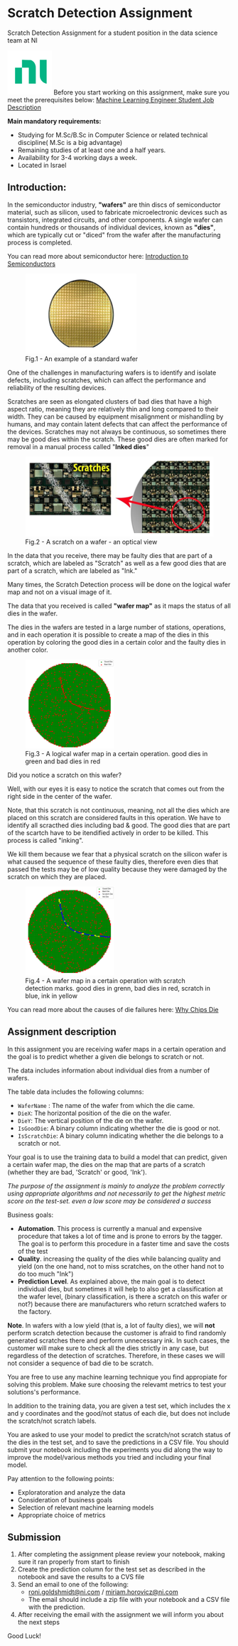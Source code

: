 # Scratch Detection Assignment
Scratch Detection Assignment for a student position in the data science team at NI

<img src="assets/NI_logo.png" width="100" height="100">
Before you start working on this assignment, make sure you meet the prerequisites below: <a href="https://pef.fa.us1.oraclecloud.com/hcmUI/CandidateExperience/en/sites/CX/job/4998">Machine Learning Engineer Student Job Description</a>

**Main mandatory requirements:**

- Studying for M.Sc/B.Sc in Computer Science or related technical discipline( M.Sc is a big advantage)
- Remaining studies of at least one and a half years.
- Availability for 3-4 working days a week.
- Located in Israel

## Introduction:

In the semiconductor industry, **"wafers"** are thin discs of semiconductor material, such as silicon, used to fabricate microelectronic devices such as transistors, integrated circuits, and other components. A single wafer can contain hundreds or thousands of individual devices, known as **"dies"**, which are typically cut or "diced" from the wafer after the manufacturing process is completed.

You can read more about semiconductor here: <a href="https://www.amd.com/en/technologies/introduction-to-semiconductors//">Introduction to Semiconductors</a>

<figure>
  <img src="assets/wafer.jpeg" width="250" height="180">
  <figcaption>Fig.1 - An example of a standard wafer</figcaption>
</figure>

One of the challenges in manufacturing wafers is to identify and isolate defects, including scratches, which can affect the performance and reliability of the resulting devices. 

Scratches are seen as elongated clusters of bad dies that have a high aspect ratio, meaning they are relatively thin and long compared to their width. They can be caused by equipment misalignment or mishandling by humans, and may contain latent defects that can affect the performance of the devices. Scratches may not always be continuous, so sometimes there may be good dies within the scratch. These good dies are often marked for removal in a manual process called "**Inked dies**" 

<figure>
  <img src="assets/scratch.png">
  <figcaption>Fig.2 - A scratch on a wafer - an optical view</figcaption>
</figure>

In the data that you receive, there may be faulty dies that are part of a scratch, which are labeled as "Scratch" as well as a few good dies that are part of a scratch, which are labeled as "Ink."

Many times, the Scratch Detection process will be done on the logical wafer map and not on a visual image of it.

The data that you received is called **"wafer map"** as it maps the status of all dies in the wafer.

The dies in the wafers are tested in a large number of stations, operations, and in each operation it is possible to create a map of the dies in this operation by coloring the good dies in a certain color and the faulty dies in another color.

<figure>
  <img src="assets/wafer_map.png" width="200" height="200">
  <figcaption>Fig.3 - A logical wafer map in a certain operation. good dies in green and bad dies in red</figcaption>
</figure>

Did you notice a scratch on this wafer?

Well, with our eyes it is easy to notice the scratch that comes out from the right side in the center of the wafer. 

Note, that this scratch is not continuous, meaning, not all the dies which are placed on this scratch are considered faults in this operation. We have to identify all scracthed dies including bad & good. The good dies that are part of the scartch have to be itendified actively in order to be killed. This process is called "inking". 

We kill them because we fear that a physical scratch on the silicon wafer is what caused the sequence of these faulty dies, therefore even dies that passed the tests may be of low quality because they were damaged by the scratch on which they are placed.

<figure>
  <img src="assets/wafer_map_with_marks.png" width="200" height="200">
  <figcaption>Fig.4 - A wafer map in a certain operation with scratch detection marks. good dies in grenn, bad dies in red, scratch in blue, ink in yellow</figcaption>
</figure>

You can read more about the causes of die failures here: <a href="https://semiengineering.com/why-chips-die//">Why Chips Die</a>

## Assignment description

In this assignment you are receiving wafer maps in a certain operation and the goal is to predict whether a given die belongs to scratch or not.

The data includes information about individual dies from a number of wafers.

The table data includes the following columns:

-  `WaferName` : The name of the wafer from which the die came.
- `DieX`: The horizontal position of the die on the wafer.
- `DieY`: The vertical position of the die on the wafer.
- `IsGoodDie`: A binary column indicating whether the die is good or not.
- `IsScratchDie`: A binary column indicating whether the die belongs to a scratch or not.

Your goal is to use the training data to build a model that can predict, given a certain wafer map, the dies on the map that are parts of a scratch (whether they are bad, 'Scratch' or good, 'Ink').

*The purpose of the assignment is mainly to analyze the problem correctly using appropriate algorithms and not necessarily to get the highest metric score on the test-set. even a low score may be considered a success*

Business goals:

- **Automation**. This process is currently a manual and expensive procedure that takes a lot of time and is prone to errors by the tagger. The goal is to perform this procedure in a faster time and save the costs of the test
- **Quality**. increasing the quality of the dies while balancing quality and yield (on the one hand, not to miss scratches, on the other hand not to do too much "Ink")
- **Prediction Level**. As explained above, the main goal is to detect individual dies, but sometimes it will help to also get a classification at the wafer level, (binary classification, is there a scratch on this wafer or not?) because there are manufacturers who return scratched wafers to the factory.

**Note**. In wafers with a low yield (that is, a lot of faulty dies), we will **not** perform scratch detection because the customer is afraid to find randomly generated scratches there and perform unnecessary ink. In such cases, the customer will make sure to check all the dies strictly in any case, but regardless of the detection of scratches. Therefore, in these cases we will not consider a sequence of bad die to be scratch. 

You are free to use any machine learning technique you find appropiate for solving this problem. Make sure choosing the relevamt metrics to test your solutions's performance.

In addition to the training data, you are given a test set, which includes the x and y coordinates and the good/not status of each die, but does not include the scratch/not scratch labels. 

You are asked to use your model to predict the scratch/not scratch status of the dies in the test set, and to save the predictions in a CSV file. You should submit your notebook including the experiments you did along the way to improve the model/various methods you tried and including your final model.

Pay attention to the following points:

- Exploratoration and analyze the data
- Consideration of business goals
- Selection of relevant machine learning models
- Appropriate choice of metrics

## Submission

1. After completing the assignment please review your notebook, making sure it ran properly from start to finish
2. Create the prediction column for the test set as described in the notebook and save the results to a CVS file
3. Send an email to one of the following:
    - roni.goldshmidt@ni.com / miriam.horovicz@ni.com 
    - The email should include a zip file with your notebook and a CSV file with the prediction.
4. After receiving the email with the assignment we will inform you about the next steps


Good Luck!